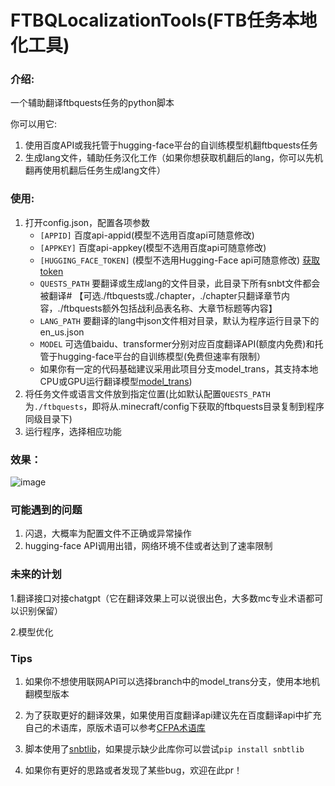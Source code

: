 # FTBQLocalizationTools(FTB任务本地化工具)
### 介绍:

一个辅助翻译ftbquests任务的python脚本

你可以用它:
1. 使用百度API或我托管于hugging-face平台的自训练模型机翻ftbquests任务 
2. 生成lang文件，辅助任务汉化工作（如果你想获取机翻后的lang，你可以先机翻再使用机翻后任务生成lang文件）
### 使用:

 1. 打开config.json，配置各项参数
    - `[APPID]`  百度api-appid(模型不选用百度api可随意修改)
    - `[APPKEY]` 百度api-appkey(模型不选用百度api可随意修改)
    - `[HUGGING_FACE_TOKEN]` (模型不选用Hugging-Face api可随意修改) [获取token](https://huggingface.co/settings/tokens)
    - `QUESTS_PATH` 要翻译或生成lang的文件目录，此目录下所有snbt文件都会被翻译#
    【可选./ftbquests或./chapter，./chapter只翻译章节内容，./ftbquests额外包括战利品表名称、大章节标题等内容】
    - `LANG_PATH` 要翻译的lang中json文件相对目录，默认为程序运行目录下的en_us.json
    - `MODEL` 可选值baidu、transformer分别对应百度翻译API(额度内免费)和托管于hugging-face平台的自训练模型(免费但速率有限制）
    - 如果你有一定的代码基础建议采用此项目分支model_trans，其支持本地CPU或GPU运行翻译模型[model_trans](https://github.com/XDawned/FTBQLocalizationTools/tree/model_trans))
 2. 将任务文件或语言文件放到指定位置(比如默认配置`QUESTS_PATH`为`./ftbquests`，即将从.minecraft/config下获取的ftbquests目录复制到程序同级目录下)
 3. 运行程序，选择相应功能
### 效果：
![image](https://img2023.cnblogs.com/blog/2192803/202301/2192803-20230107125912964-39430206.png)

### 可能遇到的问题
 1. 闪退，大概率为配置文件不正确或异常操作
 2. hugging-face API调用出错，网络环境不佳或者达到了速率限制

### 未来的计划
1.翻译接口对接chatgpt（它在翻译效果上可以说很出色，大多数mc专业术语都可以识别保留）

2.模型优化

### Tips
1. 如果你不想使用联网API可以选择branch中的model_trans分支，使用本地机翻模型版本

2. 为了获取更好的翻译效果，如果使用百度翻译api建议先在百度翻译api中扩充自己的术语库，原版术语可以参考[CFPA术语库](https://github.com/CFPAOrg/Glossary)

3. 脚本使用了[snbtlib](https://github.com/Tryanks/python-snbtlib)，如果提示缺少此库你可以尝试`pip install snbtlib`

4. 如果你有更好的思路或者发现了某些bug，欢迎在此pr！

